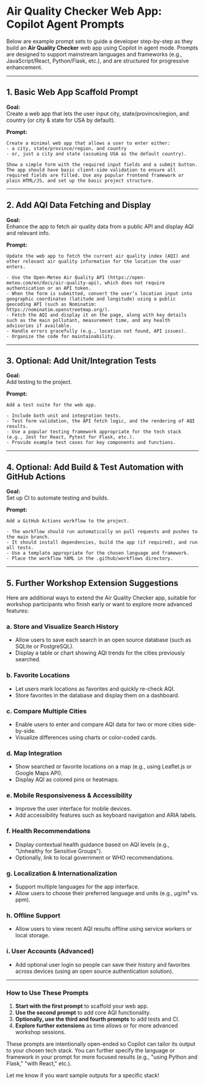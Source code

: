 # Air Quality Checker Web App: Copilot Agent Prompts

Below are example prompt sets to guide a developer step-by-step as they build an **Air Quality Checker** web app using Copilot in agent mode. Prompts are designed to support mainstream languages and frameworks (e.g., JavaScript/React, Python/Flask, etc.), and are structured for progressive enhancement.

---

## 1. Basic Web App Scaffold Prompt

**Goal:**  
Create a web app that lets the user input city, state/province/region, and country (or city & state for USA by default).

**Prompt:**
```
Create a minimal web app that allows a user to enter either:
- a city, state/province/region, and country
- or, just a city and state (assuming USA as the default country).

Show a simple form with the required input fields and a submit button. The app should have basic client-side validation to ensure all required fields are filled. Use any popular frontend framework or plain HTML/JS, and set up the basic project structure.
```

---

## 2. Add AQI Data Fetching and Display

**Goal:**  
Enhance the app to fetch air quality data from a public API and display AQI and relevant info.

**Prompt:**
```
Update the web app to fetch the current air quality index (AQI) and other relevant air quality information for the location the user enters.

- Use the Open-Meteo Air Quality API (https://open-meteo.com/en/docs/air-quality-api), which does not require authentication or an API token.
- When the form is submitted, convert the user’s location input into geographic coordinates (latitude and longitude) using a public geocoding API (such as Nominatim: https://nominatim.openstreetmap.org/).
- Fetch the AQI and display it on the page, along with key details such as the main pollutant, measurement time, and any health advisories if available.
- Handle errors gracefully (e.g., location not found, API issues).
- Organize the code for maintainability.
```

---

## 3. Optional: Add Unit/Integration Tests

**Goal:**  
Add testing to the project.

**Prompt:**
```
Add a test suite for the web app.

- Include both unit and integration tests.
- Test form validation, the API fetch logic, and the rendering of AQI results.
- Use a popular testing framework appropriate for the tech stack (e.g., Jest for React, Pytest for Flask, etc.).
- Provide example test cases for key components and functions.
```

---

## 4. Optional: Add Build & Test Automation with GitHub Actions

**Goal:**  
Set up CI to automate testing and builds.

**Prompt:**
```
Add a GitHub Actions workflow to the project.

- The workflow should run automatically on pull requests and pushes to the main branch.
- It should install dependencies, build the app (if required), and run all tests.
- Use a template appropriate for the chosen language and framework.
- Place the workflow YAML in the .github/workflows directory.
```

---

## 5. Further Workshop Extension Suggestions

Here are additional ways to extend the Air Quality Checker app, suitable for workshop participants who finish early or want to explore more advanced features:

### a. **Store and Visualize Search History**
- Allow users to save each search in an open source database (such as SQLite or PostgreSQL).
- Display a table or chart showing AQI trends for the cities previously searched.

### b. **Favorite Locations**
- Let users mark locations as favorites and quickly re-check AQI.
- Store favorites in the database and display them on a dashboard.

### c. **Compare Multiple Cities**
- Enable users to enter and compare AQI data for two or more cities side-by-side.
- Visualize differences using charts or color-coded cards.

### d. **Map Integration**
- Show searched or favorite locations on a map (e.g., using Leaflet.js or Google Maps API).
- Display AQI as colored pins or heatmaps.

### e. **Mobile Responsiveness & Accessibility**
- Improve the user interface for mobile devices.
- Add accessibility features such as keyboard navigation and ARIA labels.

### f. **Health Recommendations**
- Display contextual health guidance based on AQI levels (e.g., "Unhealthy for Sensitive Groups").
- Optionally, link to local government or WHO recommendations.

### g. **Localization & Internationalization**
- Support multiple languages for the app interface.
- Allow users to choose their preferred language and units (e.g., µg/m³ vs. ppm).

### h. **Offline Support**
- Allow users to view recent AQI results offline using service workers or local storage.

### i. **User Accounts (Advanced)**
- Add optional user login so people can save their history and favorites across devices (using an open source authentication solution).

---

### How to Use These Prompts

1. **Start with the first prompt** to scaffold your web app.
2. **Use the second prompt** to add core AQI functionality.
3. **Optionally, use the third and fourth prompts** to add tests and CI.
4. **Explore further extensions** as time allows or for more advanced workshop sessions.

These prompts are intentionally open-ended so Copilot can tailor its output to your chosen tech stack. You can further specify the language or framework in your prompt for more focused results (e.g., "using Python and Flask," "with React," etc.).

Let me know if you want sample outputs for a specific stack!